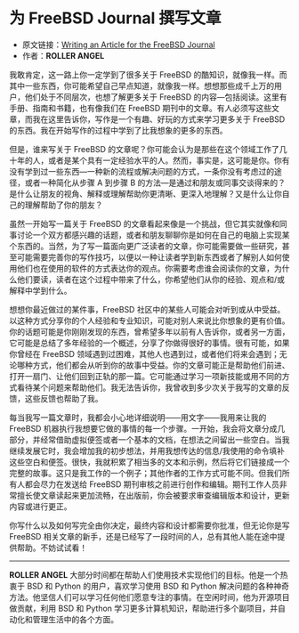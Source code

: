 # 为 FreeBSD Journal 撰写文章

- 原文链接：[Writing an Article for the FreeBSD Journal](https://freebsdfoundation.org/wp-content/uploads/2020/11/Articles-for-FreeBSD-Journal.pdf)
- 作者：**ROLLER ANGEL**

我敢肯定，这一路上你一定学到了很多关于 FreeBSD 的酷知识，就像我一样。而其中一些东西，你可能希望自己早点知道，就像我一样。想想那些成千上万的用户，他们处于不同层次，也想了解更多关于 FreeBSD 的内容—包括阅读。这里有手册、指南和书籍，也有像我们在 FreeBSD 期刊中的文章。有人必须写这些文章，而我在这里告诉你，写作是一个有趣、好玩的方式来学习更多关于 FreeBSD 的东西。我在开始写作的过程中学到了比我想象的更多的东西。

但是，谁来写关于 FreeBSD 的文章呢？你可能会认为是那些在这个领域工作了几十年的人，或者是某个具有一定经验水平的人。然而，事实是，这可能是你。你有没有学到过一些东西—一种新的流程或解决问题的方式，一条你没有考虑过的途径，或者一种简化从步骤 A 到步骤 B 的方法—是通过和朋友或同事交谈得来的？是什么让朋友的视角、解释或理解帮助你更清晰、更深入地理解？又是什么让你自己的理解帮助了你的朋友？

虽然一开始写一篇关于 FreeBSD 的文章看起来像是一个挑战，但它其实就像和同事讨论一个双方都感兴趣的话题，或者和朋友聊聊你是如何在自己的电脑上实现某个东西的。当然，为了写一篇面向更广泛读者的文章，你可能需要做一些研究，甚至可能需要完善你的写作技巧，以便以一种让读者学到新东西或者了解别人如何使用他们也在使用的软件的方式表达你的观点。你需要考虑谁会阅读你的文章，为什么他们要读，读者在这个过程中带来了什么，你希望他们从你的经验、观点和/或解释中学到什么。

想想你最近做过的某件事，FreeBSD 社区中的某些人可能会对听到或从中受益。以这种方式分享你的个人经验和专业知识，可能对别人来说比你想象的更有价值。你的话题可能是你刚刚发现的东西，曾希望多年以前有人告诉你，或者另一方面，它可能是总结了多年经验的一个概述，分享了你做得很好的事情。很有可能，如果你曾经在 FreeBSD 领域遇到过困难，其他人也遇到过，或者他们将来会遇到；无论哪种方式，他们都会从听到你的故事中受益。你的文章可能正是帮助他们前进、打开一扇门、让他们回到正轨的那一篇。它可能通过学习一项新技能或用不同的方式看待某个问题来帮助他们。我无法告诉你，我曾收到多少次关于我写的文章的反馈，这些反馈也帮助了我。

每当我写一篇文章时，我都会小心地详细说明——用文字——我用来让我的 FreeBSD 机器执行我想要它做的事情的每一个步骤。一开始，我会将文章分成几部分，并经常借助虚拟便签或者一个基本的文档，在想法之间留出一些空白。当我继续发展它时，我会增加我的初步想法，并用我想传达的信息/我使用的命令填补这些空白和便签。很快，我就积累了相当多的文本和示例，然后将它们链接成一个完整的故事。这只是我工作的一个例子；其他作者的工作方式可能不同。但我们所有人都会尽力在发送给 FreeBSD 期刊审核之前进行创作和编辑。期刊工作人员非常擅长使文章读起来更加流畅，在出版前，你会被要求审查编辑版本和设计，更新内容或进行更正。

你写什么以及如何写完全由你决定，最终内容和设计都需要你批准，但无论你是写 FreeBSD 相关文章的新手，还是已经写了一段时间的人，总有其他人能在途中提供帮助。不妨试试看！

---

**ROLLER ANGEL** 大部分时间都在帮助人们使用技术实现他们的目标。他是一个热衷于 BSD 和 Python 的用户，喜欢学习使用 BSD 和 Python 解决问题的各种神奇方法。他坚信人们可以学习任何他们愿意专注的事情。在空闲时间，他为开源项目做贡献，利用 BSD 和 Python 学习更多计算机知识，帮助进行多个副项目，并自动化和管理生活中的各个方面。
